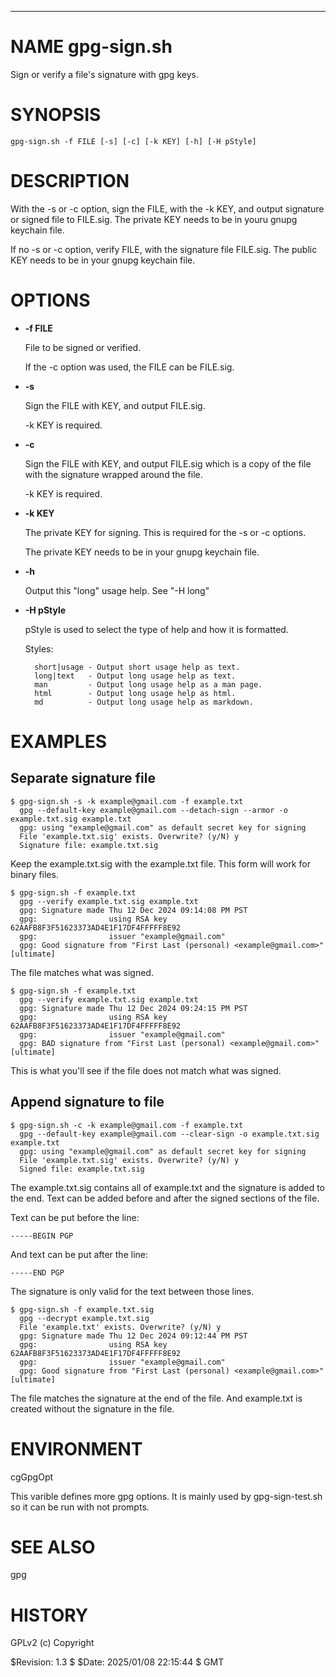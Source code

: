 <div>
    <hr/>
</div>

# NAME gpg-sign.sh

Sign or verify a file's signature with gpg keys.

# SYNOPSIS

    gpg-sign.sh -f FILE [-s] [-c] [-k KEY] [-h] [-H pStyle]

# DESCRIPTION

With the -s or -c option, sign the FILE, with the -k KEY, and output
signature or signed file to FILE.sig. The private KEY needs to be in
youru gnupg keychain file.

If no -s or -c option, verify FILE, with the signature file FILE.sig.
The public KEY needs to be in your gnupg keychain file.

# OPTIONS

- **-f FILE**

    File to be signed or verified.

    If the -c option was used, the FILE can be FILE.sig.

- **-s**

    Sign the FILE with KEY, and output FILE.sig.

    \-k KEY is required.

- **-c**

    Sign the FILE with KEY, and output FILE.sig which is a copy of the
    file with the signature wrapped around the file.

    \-k KEY is required.

- **-k KEY**

    The private KEY for signing. This is required for the -s or -c options.

    The private KEY needs to be in your gnupg keychain file.

- **-h**

    Output this "long" usage help. See "-H long"

- **-H pStyle**

    pStyle is used to select the type of help and how it is formatted.

    Styles:

        short|usage - Output short usage help as text.
        long|text   - Output long usage help as text.
        man         - Output long usage help as a man page.
        html        - Output long usage help as html.
        md          - Output long usage help as markdown.

# EXAMPLES

## Separate signature file

    $ gpg-sign.sh -s -k example@gmail.com -f example.txt
      gpg --default-key example@gmail.com --detach-sign --armor -o example.txt.sig example.txt
      gpg: using "example@gmail.com" as default secret key for signing
      File 'example.txt.sig' exists. Overwrite? (y/N) y
      Signature file: example.txt.sig

Keep the example.txt.sig with the example.txt file. This form will
work for binary files.

    $ gpg-sign.sh -f example.txt
      gpg --verify example.txt.sig example.txt
      gpg: Signature made Thu 12 Dec 2024 09:14:08 PM PST
      gpg:                using RSA key 62AAFB8F3F51623373AD4E1F17DF4FFFFF8E92
      gpg:                issuer "example@gmail.com"
      gpg: Good signature from "First Last (personal) <example@gmail.com>" [ultimate]

The file matches what was signed.

    $ gpg-sign.sh -f example.txt
      gpg --verify example.txt.sig example.txt
      gpg: Signature made Thu 12 Dec 2024 09:24:15 PM PST
      gpg:                using RSA key 62AAFB8F3F51623373AD4E1F17DF4FFFFF8E92
      gpg:                issuer "example@gmail.com"
      gpg: BAD signature from "First Last (personal) <example@gmail.com>" [ultimate]

This is what you'll see if the file does not match what was signed.

## Append signature to file

    $ gpg-sign.sh -c -k example@gmail.com -f example.txt
      gpg --default-key example@gmail.com --clear-sign -o example.txt.sig example.txt
      gpg: using "example@gmail.com" as default secret key for signing
      File 'example.txt.sig' exists. Overwrite? (y/N) y
      Signed file: example.txt.sig

The example.txt.sig contains all of example.txt and the signature is
added to the end. Text can be added before and after the signed sections
of the file.

Text can be put before the line:

    -----BEGIN PGP

And text can be put after the line:

    -----END PGP

The signature is only valid for the text between those lines.

    $ gpg-sign.sh -f example.txt.sig 
      gpg --decrypt example.txt.sig
      File 'example.txt' exists. Overwrite? (y/N) y
      gpg: Signature made Thu 12 Dec 2024 09:12:44 PM PST
      gpg:                using RSA key 62AAFB8F3F51623373AD4E1F17DF4FFFFF8E92
      gpg:                issuer "example@gmail.com"
      gpg: Good signature from "First Last (personal) <example@gmail.com>" [ultimate]

The file matches the signature at the end of the file. And example.txt
is created without the signature in the file.

# ENVIRONMENT

cgGpgOpt

This varible defines more gpg options. It is mainly used by
gpg-sign-test.sh so it can be run with not prompts.

# SEE ALSO

gpg

# HISTORY

GPLv2 (c) Copyright

$Revision: 1.3 $ $Date: 2025/01/08 22:15:44 $ GMT
